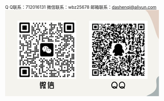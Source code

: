 

Q Q联系：712016131
微信联系：wbz25678
邮箱联系：dashenqi@aliyun.com
![dashenqi联系方式](/imgs/contactus.png "dashenqi")

